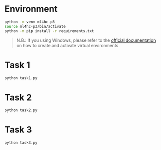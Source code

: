 # Environment

```bash
python -m venv ml4hc-p3
source ml4hc-p3/bin/activate
python -m pip install -r requirements.txt
```

> N.B.: If you using Windows, please refer to the
> [official documentation](https://packaging.python.org/en/latest/guides/installing-using-pip-and-virtual-environments/)
> on how to create and activate virtual environments.

# Task 1

```bash
python task1.py
```

# Task 2

```bash
python task2.py
```

# Task 3

```bash
python task3.py
```